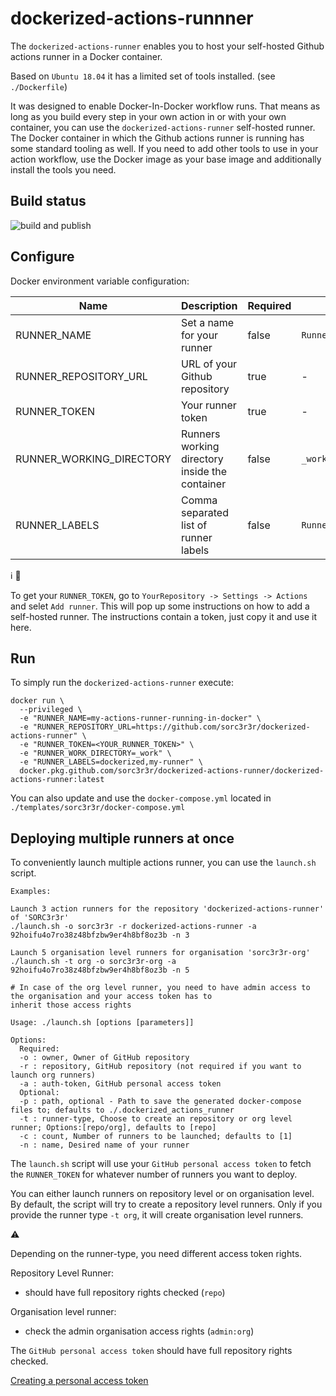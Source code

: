 # dockerized-actions-runnner

The `dockerized-actions-runner` enables you to host your self-hosted Github actions runner in a Docker container.

Based on `Ubuntu 18.04` it has a limited set of tools installed. (see `./Dockerfile`)

It was designed to enable Docker-In-Docker workflow runs. That means as long as you build every step in your own action
in or with your own container, you can use the `dockerized-actions-runner` self-hosted runner. The Docker container in
which the Github actions runner is running has some standard tooling as well. 
If you need to add other tools to use in your action workflow, use the Docker image as your base image and additionally
install the tools you need.

## Build status

![build and publish](https://github.com/SORC3r3r/dockerized-actions-runner/workflows/build%20and%20publish/badge.svg)

## Configure

Docker environment variable configuration:

Name | Description | Required | Default
------------ | ------------- | ------------- | -------------
RUNNER_NAME | Set a name for your runner | false | `Runner_Without_A_Name`
RUNNER_REPOSITORY_URL | URL of your Github repository | true | -
RUNNER_TOKEN | Your runner token | true | -
RUNNER_WORKING_DIRECTORY | Runners working directory inside the container | false | `_work`
RUNNER_LABELS | Comma separated list of runner labels | false | `Runner_Without_A_Label`

:information_source: :information_desk_person:

To get your `RUNNER_TOKEN`, go to `YourRepository -> Settings -> Actions` and selet `Add runner`. This will pop up some 
instructions on how to add a self-hosted runner. The instructions contain a token, just copy it and use it here. 

## Run

To simply run the `dockerized-actions-runner` execute:
```
docker run \
  --privileged \
  -e "RUNNER_NAME=my-actions-runner-running-in-docker" \
  -e "RUNNER_REPOSITORY_URL=https://github.com/sorc3r3r/dockerized-actions-runner" \
  -e "RUNNER_TOKEN=<YOUR_RUNNER_TOKEN>" \
  -e "RUNNER_WORK_DIRECTORY=_work" \
  -e "RUNNER_LABELS=dockerized,my-runner" \
  docker.pkg.github.com/sorc3r3r/dockerized-actions-runner/dockerized-actions-runner:latest
```

You can also update and use the `docker-compose.yml` located in `./templates/sorc3r3r/docker-compose.yml`

## Deploying multiple runners at once

To conveniently launch multiple actions runner, you can use the `launch.sh` script.

```
Examples:

Launch 3 action runners for the repository 'dockerized-actions-runner' of 'SORC3r3r'
./launch.sh -o sorc3r3r -r dockerized-actions-runner -a 92hoifu4o7ro38z48bfzbw9er4h8bf8oz3b -n 3

Launch 5 organisation level runners for organisation 'sorc3r3r-org'
./launch.sh -t org -o sorc3r3r-org -a 92hoifu4o7ro38z48bfzbw9er4h8bf8oz3b -n 5

# In case of the org level runner, you need to have admin access to the organisation and your access token has to 
inherit those access rights
```

```
Usage: ./launch.sh [options [parameters]]

Options:
  Required:
  -o : owner, Owner of GitHub repository
  -r : repository, GitHub repository (not required if you want to launch org runners)
  -a : auth-token, GitHub personal access token
  Optional:
  -p : path, optional - Path to save the generated docker-compose files to; defaults to ./.dockerized_actions_runner
  -t : runner-type, Choose to create an repository or org level runner; Options:[repo/org], defaults to [repo]
  -c : count, Number of runners to be launched; defaults to [1]
  -n : name, Desired name of your runner
```

The `launch.sh` script will use your `GitHub personal access token` to fetch the `RUNNER_TOKEN` for whatever number of 
runners you want to deploy. 

You can either launch runners on repository level or on organisation level. By default, the script will try to create a
repository level runners. Only if you provide the runner type `-t org`, it will create organisation level runners.

:warning:

Depending on the runner-type, you need different access token rights.

Repository Level Runner:
* should have full repository rights checked (`repo`)

Organisation level runner:
* check the admin organisation access rights (`admin:org`)

The `GitHub personal access token` should have full repository rights checked.

[Creating a personal access token](https://docs.github.com/en/free-pro-team@latest/github/authenticating-to-github/creating-a-personal-access-token#using-a-token-on-the-command-line)
